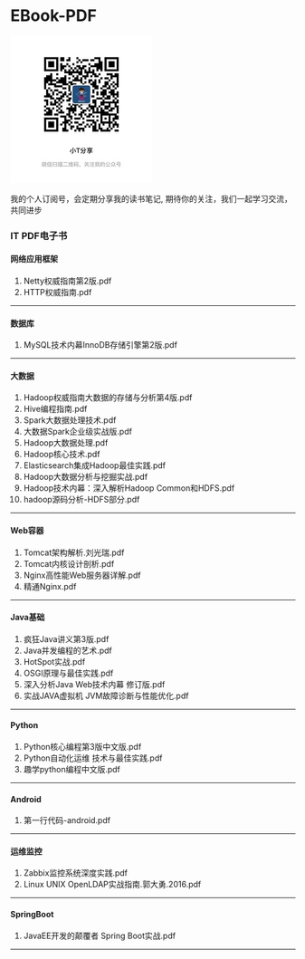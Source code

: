 # EBook-PDF #
![小T分享](weixingongzonghao.jpg)

我的个人订阅号，会定期分享我的读书笔记, 期待你的关注，我们一起学习交流，共同进步

### IT PDF电子书 ###

#### 网络应用框架 ####
1. Netty权威指南第2版.pdf
2. HTTP权威指南.pdf

----------

#### 数据库 #### 
1. MySQL技术内幕InnoDB存储引擎第2版.pdf

----------

#### 大数据 #### 
1. Hadoop权威指南大数据的存储与分析第4版.pdf
2. Hive编程指南.pdf
3. Spark大数据处理技术.pdf
4. 大数据Spark企业级实战版.pdf
5. Hadoop大数据处理.pdf
6. Hadoop核心技术.pdf
7. Elasticsearch集成Hadoop最佳实践.pdf
8. Hadoop大数据分析与挖掘实战.pdf
9. Hadoop技术内幕：深入解析Hadoop Common和HDFS.pdf
10. hadoop源码分析-HDFS部分.pdf

----------

#### Web容器 #### 
1. Tomcat架构解析.刘光瑞.pdf
2. Tomcat内核设计剖析.pdf
3. Nginx高性能Web服务器详解.pdf
4. 精通Nginx.pdf
 
----------

#### Java基础 #### 
1. 疯狂Java讲义第3版.pdf
2. Java并发编程的艺术.pdf
3. HotSpot实战.pdf
4. OSGI原理与最佳实践.pdf
5. 深入分析Java  Web技术内幕  修订版.pdf
6. 实战JAVA虚拟机  JVM故障诊断与性能优化.pdf

----------

#### Python #### 
1. Python核心编程第3版中文版.pdf
2. Python自动化运维 技术与最佳实践.pdf
3. 趣学python编程中文版.pdf

----------

#### Android #### 
1. 第一行代码-android.pdf


----------

#### 运维监控 #### 
1. Zabbix监控系统深度实践.pdf
2. Linux UNIX OpenLDAP实战指南.郭大勇.2016.pdf

----------

#### SpringBoot #### 
1. JavaEE开发的颠覆者 Spring Boot实战.pdf

----------


